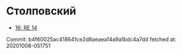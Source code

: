 # Столповский
- [16: RE 14](16.md)

Commit: b4f60025ac418641ce2d8aeaea14a9a1bdc4a7dd
 fetched at: 20201008-051751
